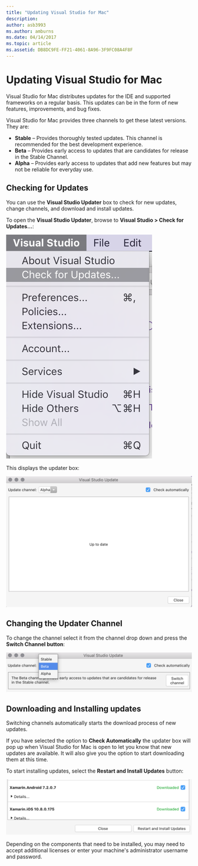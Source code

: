 ```yaml
---
title: "Updating Visual Studio for Mac"
description: 
author: asb3993
ms.author: amburns
ms.date: 04/14/2017
ms.topic: article
ms.assetid: DB8DC9FE-FF21-4061-8A96-3F9FC08A4F8F
---
```


# Updating Visual Studio for Mac

Visual Studio for Mac distributes updates for the IDE and supported frameworks on a regular basis. This updates can be in the form of new features, improvements, and bug fixes.

Visual Studio for Mac provides three channels to get these latest versions. They are:

* **Stable** – Provides thoroughly tested updates. This channel is recommended for the best development experience.
* **Beta** – Provides early access to updates that are candidates for release in the Stable Channel.
* **Alpha** – Provides early access to updates that add new features but may not be reliable for everyday use.

## Checking for Updates

You can use the **Visual Studio Updater** box to check for new updates, change channels, and download and install updates.

To open the **Visual Studio Updater**, browse to **Visual Studio > Check for Updates…**:

![Check for update option](media/update-image1.png)

This displays the updater box:

![updater box](media/update-image2.png)

## Changing the Updater Channel

To change the channel select it from the channel drop down and press the **Switch Channel button**:

![Change Channel drop down](media/update-image3.png)

## Downloading and Installing updates

Switching channels automatically starts the download process of new updates.

If you have selected the option to **Check Automatically** the updater box will pop up when Visual Studio for Mac is open to let you know that new updates are available. It will also give you the option to start downloading them at this time.

To start installing updates, select the **Restart and Install Updates** button:

![Button to start installing updates](media/update-image4.png)

Depending on the components that need to be installed, you may need to accept additional licenses or enter your machine's administrator username and password.



